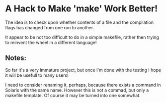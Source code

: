 # A Hack to Make 'make' Work Better!

 The idea is to check upon whether contents
 of a file and the compilation flags has
 changed from one run to another.

 It appear to be not too difficult to do in
 a simple makefile, rather then trying to
 reinvent the wheel in a different language!

## Notes:

 So far it's a very immature project, but
 once I'm done with the testing I hope it
 will be usefull to many users!

 I need to consider renaming it, perhaps,
 because there exists a command in Solaris
 with the same name. However this is not a
 commad, but only a makefile template. Of
 course it may be turned into one somewhat.
